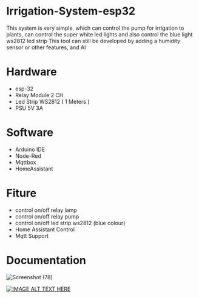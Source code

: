 # Irrigation-System-esp32

This system is very simple, which can control the pump for irrigation to plants, can control the super white led lights and also control the blue light ws2812 led strip
This tool can still be developed by adding a humidity sensor or other features, and AI

# Hardware
- esp-32
- Relay Module 2 CH
- Led Strip WS2812 ( 1 Meters )
- PSU 5V 3A

# Software
- Arduino IDE
- Node-Red
- Mqttbox
- HomeAssistant

# Fiture
- control on/off relay lamp
- control on/off relay pump
- control on/off led strip ws2812 (blue colour)
- Home Assistant Control
- Mqtt Support

# Documentation
![Screenshot (78)](https://user-images.githubusercontent.com/50385294/125792180-91e5ff10-d846-466e-a79c-ff0c31d61c52.png)
<!-- ![Screenshot (86)](https://user-images.githubusercontent.com/50385294/125792372-ef6b7ec9-4fc3-4e62-bc7c-0bc12f1a1833.png)  -->


[![IMAGE ALT TEXT HERE](https://user-images.githubusercontent.com/50385294/125792372-ef6b7ec9-4fc3-4e62-bc7c-0bc12f1a1833.png)](https://www.youtube.com/watch?v=-ye5VCS3sqQ")




